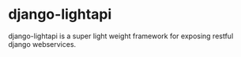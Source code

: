 django-lightapi
===============

django-lightapi is a super light weight framework for exposing restful django webservices.